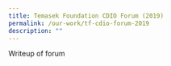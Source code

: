 ```yaml
---
title: Temasek Foundation CDIO Forum (2019)
permalink: /our-work/tf-cdio-forum-2019
description: ""
---
```

Writeup of forum
